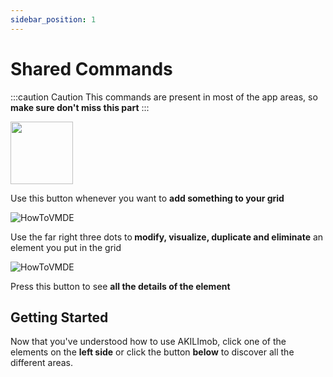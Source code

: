 ```yaml
---
sidebar_position: 1
---
```


# Shared Commands



:::caution Caution
This commands are present in most of the app areas, so **make sure don't miss this part**
:::

<img src="\img\greenButton.png" width="100" />
<p>Use this button whenever you want to <b>add something to your grid</b></p>

![HowToVMDE](\img\vmde.gif)

<p>Use the far right three dots to<b> modify, visualize, duplicate and eliminate</b> an element you put in the grid </p>

![HowToVMDE](\img\details.gif)

<p>Press this button to see <b>all the details of the element</b> </p>





## Getting Started

Now that you've understood how to use AKILImob, click one of the elements on the **left side** or click the button **below** to discover all the different areas.